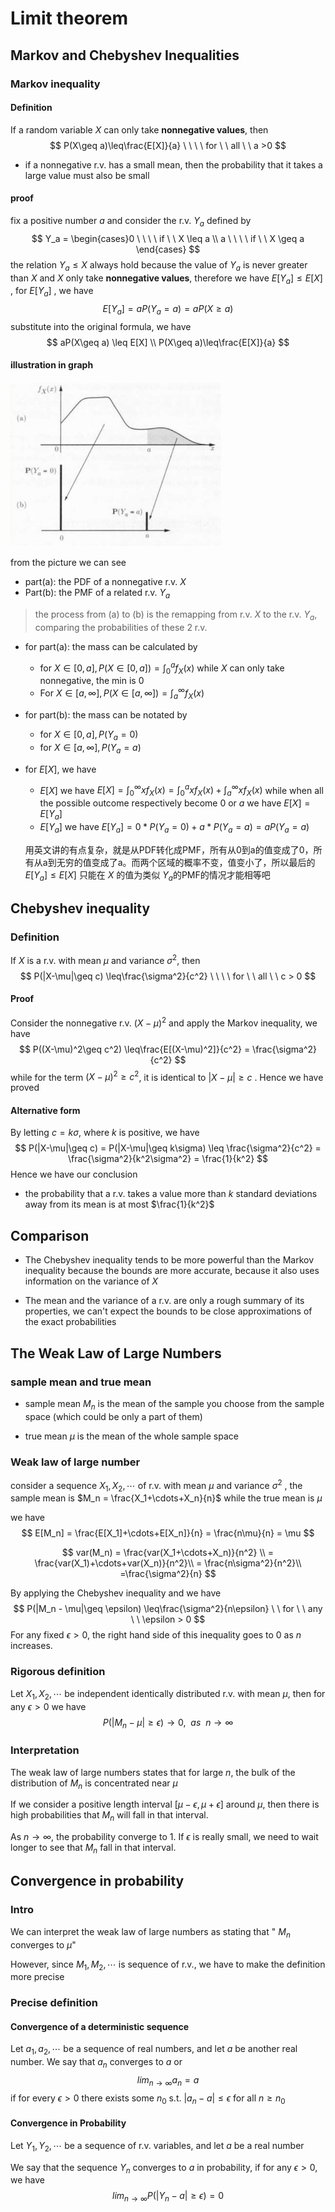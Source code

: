 # Limit theorem

## Markov and Chebyshev Inequalities

### Markov inequality

#### Definition

If a random variable $X$ can only take **nonnegative values**, then
$$
P(X\geq a)\leq\frac{E[X]}{a} \ \ \ \ for \ \ all \ \ a >0
$$

* if a nonnegative r.v. has a small mean, then the probability that it takes a large value must also be small

#### proof

fix a positive number $a$ and consider the r.v. $Y_a$ defined by
$$
Y_a = \begin{cases}0 \ \ \ \ if \ \ X \leq a \\
a \ \ \ \ if \ \ X \geq a \end{cases}
$$
the relation  $Y_a \leq X$ always hold because the value of $Y_a$ is never greater than $X$ and $X$ only take **nonnegative values**, therefore we have  $E[Y_a] \leq E[X]$ , for $E[Y_a]$ , we have 
$$
E[Y_a] = aP(Y_a = a) = aP(X\geq a)
$$
substitute into the original formula, we have
$$
aP(X\geq a) \leq E[X] \\
P(X\geq a)\leq\frac{E[X]}{a}
$$

#### illustration in graph

<img src="assets/image-20240402112454817.png" alt="image-20240402112454817" style="zoom: 33%;" />

from the picture we can see

* part(a): the PDF of a nonnegative r.v. $X$
* Part(b): the PMF of a related r.v. $Y_a$ 

> the process from (a) to (b) is the remapping from r.v. $X$ to the r.v. $Y_a$, comparing the probabilities of these 2 r.v.

* for part(a): the mass can be calculated by
  * for $X\in [0,a], P(X \in [0,a]) = \int_{0}^{a}f_X(x)$ while $X$ can only take nonnegative, the min is 0
  * For $X \in[a,\infty], P(X \in [a,\infty]) = \int_{a}^{\infty}f_X(x)$ 
  
* for part(b): the mass can be notated by
  * for $X\in [0,a],P(Y_a = 0)$​ 
  * for $X\in [a,\infty],P(Y_a = a)$ 
  
* for $E[X]$, we have
  *  $E[X]$ we have  $E[X] = \int_{0}^{\infty}xf_X(x) = \int_{0}^{a}xf_X(x) + \int_{a}^{\infty}xf_X(x)$ while when all the possible outcome respectively become $0$ or $a$ we have $E[X] = E[Y_a]$
  *   $E[Y_a]$ we have $E[Y_a] = 0*P(Y_a = 0)+a*P(Y_a = a) = aP(Y_a = a)$ 
  
  用英文讲的有点复杂，就是从PDF转化成PMF，所有从0到a的值变成了0，所有从a到无穷的值变成了a。而两个区域的概率不变，值变小了，所以最后的 $E[Y_a]\leq E[X]$ 只能在 $X$ 的值为类似 $Y_a$​ 的PMF的情况才能相等吧 

## Chebyshev inequality

### Definition

If $X$ is a r.v. with mean $\mu$ and variance $\sigma^2$, then
$$
P(|X-\mu|\geq c) \leq\frac{\sigma^2}{c^2} \ \ \ \ for \ \ all \ \ c > 0
$$

#### Proof 

Consider the nonnegative r.v. $(X-\mu)^2$ and apply the Markov inequality, we have
$$
P((X-\mu)^2\geq c^2) \leq\frac{E[(X-\mu)^2]}{c^2} = \frac{\sigma^2}{c^2}
$$
while for the term $(X-\mu)^2 \geq c^2$, it is identical to $|X-\mu| \geq c$ . Hence we have proved

#### Alternative form

By letting $c = k\sigma$, where $k$ is positive, we have 
$$
P(|X-\mu|\geq c) = P(|X-\mu|\geq k\sigma) \leq \frac{\sigma^2}{c^2} = \frac{\sigma^2}{k^2\sigma^2} = \frac{1}{k^2}
$$
Hence we have our conclusion

* the probability that a r.v. takes a value more than $k$ standard deviations away from its mean is at most $\frac{1}{k^2}$ 

## Comparison

* The Chebyshev inequality tends to be more powerful than the Markov inequality because the bounds are more accurate, because it also uses information on the variance of $X$

* The mean and the variance of a r.v. are only a rough summary of its properties, we can't expect the bounds to be close approximations of the exact probabilities

## The Weak Law of Large Numbers

### sample mean and true mean

* sample mean $M_n$ is the mean of the sample you choose from the sample space (which could be only a part of them)

* true mean $\mu$ is the mean of the whole sample space

### Weak law of large number

consider a sequence $X_1,X_2,\cdots$ of r.v. with mean $\mu$ and variance $\sigma^2$ , the sample mean is $M_n = \frac{X_1+\cdots+X_n}{n}$ while the true mean is $\mu$ 

we have
$$
E[M_n] = \frac{E[X_1]+\cdots+E[X_n]}{n} = \frac{n\mu}{n} = \mu
$$

$$
var(M_n) = \frac{var(X_1+\cdots+X_n)}{n^2} \\ 
 = \frac{var(X_1)+\cdots+var(X_n)}{n^2}\\
  = \frac{n\sigma^2}{n^2}\\
  =\frac{\sigma^2}{n}
$$

By applying the Chebyshev inequality and we have
$$
P(|M_n - \mu|\geq \epsilon) \leq\frac{\sigma^2}{n\epsilon} \ \ for \ \ any \ \ \epsilon > 0
$$
For any fixed $\epsilon > 0$, the right hand side of this inequality goes to 0 as $n$ increases.

### Rigorous definition

Let $X_1,X_2,\cdots$ be independent identically distributed r.v. with mean $\mu$, then for any $\epsilon > 0$ we have
$$
P(|M_n - \mu|\geq \epsilon) \rightarrow 0, \ \ as \ \ n \rightarrow \infty
$$

### Interpretation

The weak law of large numbers states that for large $n$, the bulk of the distribution of $M_n$ is concentrated near $\mu$

If we consider a positive length interval $[\mu-\epsilon,\mu + \epsilon]$ around $\mu$, then there is high probabilities that $M_n$ will fall in that interval.

As $n\rightarrow \infty$, the probability converge to 1. If $\epsilon$ is really small, we need to wait longer to see that $M_n$ fall in that interval.

## Convergence in probability

### Intro

We can interpret the weak law of large numbers as stating that " $M_n$ converges to $\mu$"

However, since $M_1,M_2,\cdots$ is sequence of r.v., we have to make the definition more precise

### Precise definition

#### Convergence of a deterministic sequence

Let $a_1,a_2,\cdots$ be a sequence of real numbers, and let $a$ be another real number. We say that $a_n$ converges to $a$ or
$$
lim_{n\rightarrow\infty} a_n = a
$$
if for every $\epsilon > 0$ there exists some $n_0$ s.t. $|a_n-a| \leq \epsilon$ for all $n\geq n_0$ 

#### Convergence in Probability

Let $Y_1,Y_2,\cdots$ be a sequence of r.v. variables, and let $a$ be a real number

We say that the sequence $Y_n$ converges to $a$ in probability, if for any $\epsilon > 0$, we have
$$
lim_{n\rightarrow\infty}P(|Y_n-a|\geq\epsilon) = 0
$$

